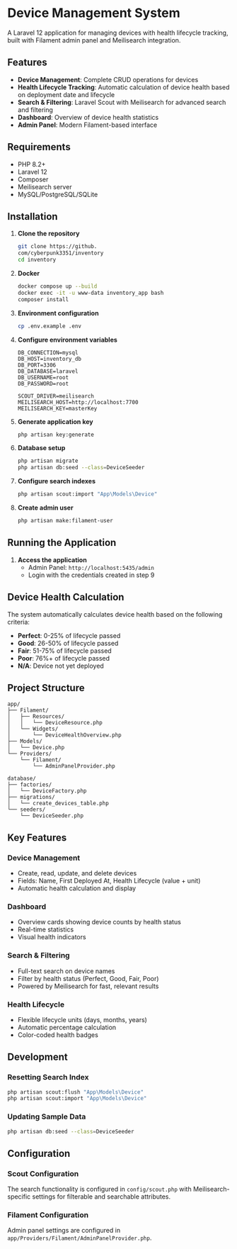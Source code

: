 # Device Management System

A Laravel 12 application for managing devices with health lifecycle tracking, built with Filament admin panel and Meilisearch integration.

## Features

- **Device Management**: Complete CRUD operations for devices
- **Health Lifecycle Tracking**: Automatic calculation of device health based on deployment date and lifecycle
- **Search & Filtering**: Laravel Scout with Meilisearch for advanced search and filtering
- **Dashboard**: Overview of device health statistics
- **Admin Panel**: Modern Filament-based interface

## Requirements

- PHP 8.2+
- Laravel 12
- Composer
- Meilisearch server
- MySQL/PostgreSQL/SQLite

## Installation

1. **Clone the repository**
   ```bash
   git clone https://github.
   com/cyberpunk3351/inventory
   cd inventory
   ```

2. **Docker**
   ```bash
   docker compose up --build
   docker exec -it -u www-data inventory_app bash
   composer install
   ```

3. **Environment configuration**
   ```bash
   cp .env.example .env
   ```

4. **Configure environment variables**
   ```env
   DB_CONNECTION=mysql
   DB_HOST=inventory_db
   DB_PORT=3306
   DB_DATABASE=laravel
   DB_USERNAME=root
   DB_PASSWORD=root

   SCOUT_DRIVER=meilisearch
   MEILISEARCH_HOST=http://localhost:7700
   MEILISEARCH_KEY=masterKey
   ```

5. **Generate application key**
   ```bash
   php artisan key:generate
   ```

6. **Database setup**
   ```bash
   php artisan migrate
   php artisan db:seed --class=DeviceSeeder
   ```

7. **Configure search indexes**
   ```bash
   php artisan scout:import "App\Models\Device"
   ```

8. **Create admin user**
   ```bash
   php artisan make:filament-user
   ```

## Running the Application

1. **Access the application**
    - Admin Panel: `http://localhost:5435/admin`
    - Login with the credentials created in step 9

## Device Health Calculation

The system automatically calculates device health based on the following criteria:

- **Perfect**: 0-25% of lifecycle passed
- **Good**: 26-50% of lifecycle passed
- **Fair**: 51-75% of lifecycle passed
- **Poor**: 76%+ of lifecycle passed
- **N/A**: Device not yet deployed

## Project Structure

```
app/
├── Filament/
│   ├── Resources/
│   │   └── DeviceResource.php
│   └── Widgets/
│       └── DeviceHealthOverview.php
├── Models/
│   └── Device.php
└── Providers/
    └── Filament/
        └── AdminPanelProvider.php

database/
├── factories/
│   └── DeviceFactory.php
├── migrations/
│   └── create_devices_table.php
└── seeders/
    └── DeviceSeeder.php
```

## Key Features

### Device Management
- Create, read, update, and delete devices
- Fields: Name, First Deployed At, Health Lifecycle (value + unit)
- Automatic health calculation and display

### Dashboard
- Overview cards showing device counts by health status
- Real-time statistics
- Visual health indicators

### Search & Filtering
- Full-text search on device names
- Filter by health status (Perfect, Good, Fair, Poor)
- Powered by Meilisearch for fast, relevant results

### Health Lifecycle
- Flexible lifecycle units (days, months, years)
- Automatic percentage calculation
- Color-coded health badges

## Development

### Resetting Search Index
```bash
php artisan scout:flush "App\Models\Device"
php artisan scout:import "App\Models\Device"
```

### Updating Sample Data
```bash
php artisan db:seed --class=DeviceSeeder
```

## Configuration

### Scout Configuration
The search functionality is configured in `config/scout.php` with Meilisearch-specific settings for filterable and searchable attributes.

### Filament Configuration
Admin panel settings are configured in `app/Providers/Filament/AdminPanelProvider.php`.

